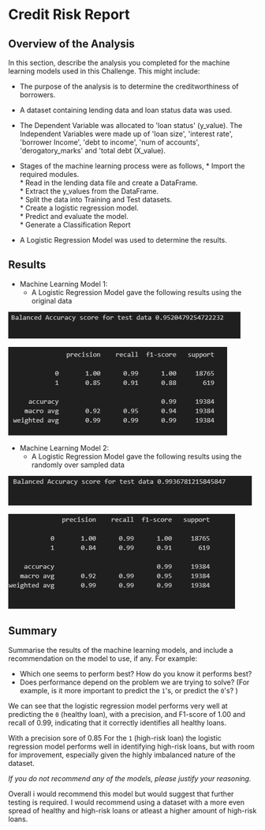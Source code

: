 # Credit Risk Report

## Overview of the Analysis

In this section, describe the analysis you completed for the machine learning models used in this Challenge. This might include:

* The purpose of the analysis is to determine the creditworthiness of borrowers.
* A dataset containing lending data and loan status data was used.
* The Dependent Variable was allocated to 'loan status' (y_value). The Independent Variables were made up of 'loan size', 'interest rate', 'borrower Income', 'debt to income', 'num of accounts', 'derogatory_marks' and 'total debt (X_value).
* Stages of the machine learning process were as follows, 
      * Import the required modules.<br>
      * Read in the lending data file and create a DataFrame.<br>
      * Extract the y_values from the DataFrame.<br>
      * Split the data into Training and Test datasets.<br>
      * Create a logistic regression model.<br>
      * Predict and evaluate the model.<br>
      * Generate a Classification Report<br>
     
* A Logistic Regression Model was used to determine the results.

## Results

* Machine Learning Model 1:
  * A Logistic Regression Model gave the following results using the original data

![Balanced Accuracy Score](Images/BAS_Original_Data.png)

![Classification Report](Images/class_report_original_data.png)
<br>


* Machine Learning Model 2:
  * A Logistic Regression Model gave the following results using the randomly over sampled data

![ROS Data Balanced Accuracy Score](Images/BAS_OverSampled_Data.png)

![ROS Classification Report](Images/class_report_oversampled_data.png)
<br>

## Summary

Summarise the results of the machine learning models, and include a recommendation on the model to use, if any. For example:
* Which one seems to perform best? How do you know it performs best?
* Does performance depend on the problem we are trying to solve? (For example, is it more important to predict the `1`'s, or predict the `0`'s? )

We can see that the logistic regression model performs very well at predicting  the `0` (healthy loan), with a precision, and F1-score of 1.00 and recall of 0.99, indicating that it correctly identifies all healthy loans.

With a precision sore of 0.85 For the `1` (high-risk loan) the logistic regression model performs well in identifying high-risk loans, but with room for improvement, especially given the highly imbalanced nature of the dataset.

*If you do not recommend any of the models, please justify your reasoning.*

Overall i would recommend this model but would suggest that further testing is required. I would recommend using a dataset with a more even spread of healthy and high-risk loans or atleast a higher amount of high-risk loans.